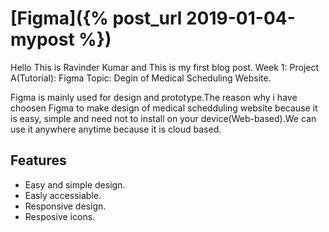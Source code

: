 # [Figma]({% post_url 2019-01-04-mypost %})
Hello This is Ravinder Kumar and This is my first blog post.
Week 1: Project A(Tutorial): Figma
Topic: Degin of Medical Scheduling Website.

Figma is mainly used for design and prototype.The reason why i have choosen Figma to make design of medical schedduling website because it is easy, simple and need not to install on your device(Web-based).We can use it anywhere anytime because it is cloud based.

## Features
* Easy and simple design.
* Easly accessiable.
* Responsive design.
* Resposive icons.
